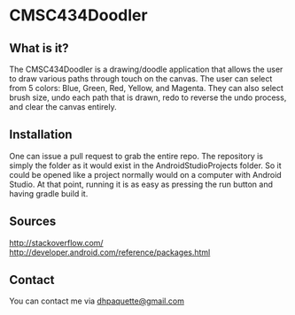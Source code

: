 # CMSC434Doodler

What is it?
-----------

The CMSC434Doodler is a drawing/doodle application that allows the user to draw various paths through touch on the canvas.
The user can select from 5 colors: Blue, Green, Red, Yellow, and Magenta. They can also select brush size, undo each path that is drawn,
redo to reverse the undo process, and clear the canvas entirely.

Installation
------------
One can issue a pull request to grab the entire repo. The repository is simply the folder as it would exist in the 
AndroidStudioProjects folder. So it could be opened like a project normally would on a computer with Android Studio. 
At that point, running it is as easy as pressing the run button and having gradle build it.

Sources
-------
http://stackoverflow.com/
http://developer.android.com/reference/packages.html

Contact
-------
You can contact me via dhpaquette@gmail.com
